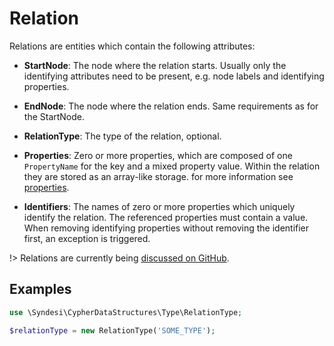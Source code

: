 # Relation

Relations are entities which contain the following attributes:

- **StartNode**: The node where the relation starts. Usually only the identifying attributes need to be present, e.g. node
  labels and identifying properties.

- **EndNode**: The node where the relation ends. Same requirements as for the StartNode.

- **RelationType**: The type of the relation, optional.

- **Properties**: Zero or more properties, which are composed of one `PropertyName` for the key and a mixed property value.
  Within the relation they are stored as an array-like storage. for more information see [properties](properties.md).

- **Identifiers**: The names of zero or more properties which uniquely identify the relation. The referenced properties
  must contain a value.  
  When removing identifying properties without removing the identifier first, an exception is triggered.

!> Relations are currently being [discussed on GitHub](https://github.com/Syndesi/cypher-data-structures/discussions/1).

## Examples

```php
use \Syndesi\CypherDataStructures\Type\RelationType;

$relationType = new RelationType('SOME_TYPE');
```
